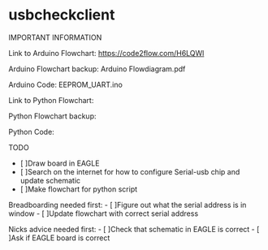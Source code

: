 # usbcheckclient

IMPORTANT INFORMATION

Link to Arduino Flowchart:
https://code2flow.com/H6LQWl

Arduino Flowchart backup:
Arduino Flowdiagram.pdf

Arduino Code:
EEPROM_UART.ino

Link to Python Flowchart: 

Python Flowchart backup:

Python Code:


TODO

- [ ]Draw board in EAGLE
- [ ]Search on the internet for how to configure Serial-usb chip and update schematic
- [ ]Make flowchart for python script

Breadboarding needed first:
	- [ ]Figure out what the serial address is in window
	- [ ]Update flowchart with correct serial address

Nicks advice needed first:
	- [ ]Check that schematic in EAGLE is correct
	- [ ]Ask if EAGLE board is correct
